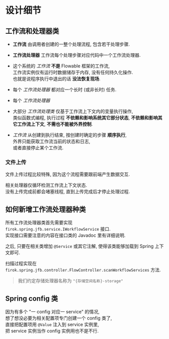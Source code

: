 # 设计细节

## 工作流和处理器类

* **工作流**
  由调用者创建的一整个处理流程, 包含若干处理步骤.
* **工作流处理器**
  工作流每个处理步骤对应代码中一个工作流处理器.

* 这个系统的 *工作流* **不是** Flowable 框架的工作流,  
  工作流实例仅有运行时数据储存于内存, 没有任何持久化操作.  
  也就是说程序执行中退出的话 **没法恢复现场**.
* 每个 *工作流处理器* 都对应一个长时 (或非长时) 任务.
* 每个 *工作流处理器*
* 大部分 *工作流处理类* 仅基于工作流上下文内的变量执行操作,  
  类似函数式编程,  执行过程 **不依赖和影响系统其它部分状态**, **不依赖和影响其它工作流上下文**, **不需也不能被外界控制**.
* *工作流* 从创建到执行结束, 按创建时确定的步骤 **顺序执行**,  
  外界只能获取工作流当前的状态和日志,  
  或者直接停止某个工作流.

### 文件上传

文件上传过程比较特殊, 因为这个流程需要跟前端产生数据交互.

相关处理器仅循环检测工作流上下文状态.  
没有上传完成前都会堵塞线程, 直到上传完成后才停止处理过程.

## 如何新增工作流处理器种类

所有工作流处理器类首先需要实现 `firok.spring.jfb.service.IWorkflowService` 接口.  
实现接口需要注意的内容在接口类的 Javadoc 里有详细说明.

之后, 只要在相关类增加 `@Service` 或其它注解,
使得该类能够加载到 Spring 上下文即可.

扫描过程实现在 `firok.spring.jfb.controller.FlowController.scanWorkflowServices` 方法.

> 我们约定存储处理器名称为 `"{存储空间名称}-storage"`

## Spring config 类

因为有多个 "一 config 对应一 service" 的情况,  
想了想没必要为相关配置项专门创建一个 config 类了,  
直接把配置项用 `@Value` 注入到 service 实例里,  
把 service 实例当作 config 实例用也不是不行.
